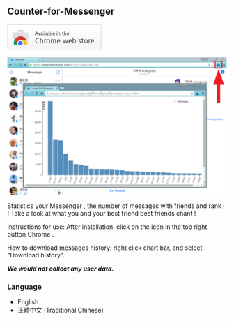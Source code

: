 ## Counter-for-Messenger

[![Install from Chrome Web Store](https://raw.githubusercontent.com/ALiangLiang/Counter-for-Messenger/master/tryitnowbutton_small.png)](https://chrome.google.com/webstore/detail/ldlagicdigidgnhniajpmoddkoakdoca)

![Install from Chrome Web Store](https://raw.githubusercontent.com/ALiangLiang/Counter-for-Messenger/master/screenshots/main.png)

Statistics your Messenger , the number of messages with friends and rank ! !
Take a look at what you and your best friend best friends chant !

Instructions for use:
After installation, click on the icon in the top right button Chrome .

How to download messages history:
right click chart bar, and select "Download history".

***We would not collect any user data.***

### Language

- English
- 正體中文 (Traditional Chinese)